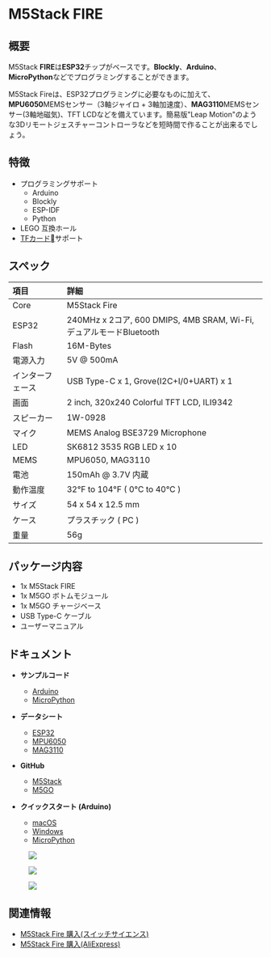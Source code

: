 # M5Stack FIRE

## 概要

M5Stack **FIRE**は**ESP32**チップがベースです。**Blockly**、**Arduino**、**MicroPython**などでプログラミングすることができます。

M5Stack Fireは、ESP32プログラミングに必要なものに加えて、**MPU6050**MEMSセンサー（3軸ジャイロ + 3軸加速度）、**MAG3110**MEMSセンサー(3軸地磁気)、TFT LCDなどを備えています。簡易版"Leap Motion"のような3Dリモートジェスチャーコントローラなどを短時間で作ることが出来るでしょう。

## 特徴

- プログラミングサポート
  - Arduino
  - Blockly
  - ESP-IDF
  - Python
- LEGO 互換ホール
- [TFカード](https://ja.wikipedia.org/wiki/SD%E3%83%A1%E3%83%A2%E3%83%AA%E3%83%BC%E3%82%AB%E3%83%BC%E3%83%89)サポート

## スペック

|項目|詳細|
|:---|:---|
|Core|M5Stack Fire|
|ESP32| 240MHz x 2コア, 600 DMIPS, 4MB SRAM, Wi-Fi, デュアルモードBluetooth|
|Flash| 16M-Bytes|
|電源入力| 5V @ 500mA |
|インターフェース | USB Type-C x 1, Grove(I2C+I/0+UART) x 1 |
|画面| 2 inch, 320x240 Colorful TFT LCD, ILI9342|
|スピーカー| 1W-0928 |
|マイク| MEMS Analog BSE3729 Microphone|
|LED| SK6812 3535 RGB LED x 10 |
|MEMS| MPU6050, MAG3110 |
|電池| 150mAh @ 3.7V 内蔵|
|動作温度| 32°F to 104°F ( 0°C to 40°C ) |
|サイズ| 54 x 54 x 12.5 mm |
|ケース| プラスチック ( PC ) |
|重量| 56g |

## パッケージ内容

- 1x M5Stack FIRE
- 1x M5GO ボトムモジュール
- 1x M5GO チャージベース
- USB Type-C ケーブル
- ユーザーマニュアル

## ドキュメント

- **サンプルコード**
  - [Arduino](https://github.com/m5stack/M5Stack/tree/master/examples)
  - [MicroPython](https://github.com/m5stack/M5GO/tree/master/examples)

- **データシート**
  - [ESP32](https://www.espressif.com/sites/default/files/documentation/esp32_datasheet_cn.pdf)
  - [MPU6050](https://www.invensense.com/wp-content/uploads/2015/02/MPU-6000-Datasheet1.pdf)
  - [MAG3110](https://www.nxp.com/docs/en/data-sheet/MAG3110.pdf)

- **GitHub**
  - [M5Stack](https://github.com/m5stack/M5Stack)
  - [M5GO](https://github.com/m5stack/M5GO)

- **クイックスタート (Arduino)**
  - [macOS](/en/quick_start/m5core/m5stack_core_get_started_Arduino_MacOS)
  - [Windows](/en/quick_start/m5core/m5stack_core_get_started_Arduino_Windows)
  - [MicroPython](/en/quick_start/m5core/m5stack_core_get_started_MicroPython)

<figure>
    <img src="assets/img/product_pics/core/fire/product_pic_fire.jpg">
</figure>

<figure>
    <img src="assets/img/product_pics/core/fire/simple_sch_just_for_fire.jpg">
</figure>

<figure>
    <img src="assets/img/product_pics/core/fire/interface_fire.jpg">
</figure>

## 関連情報

- [M5Stack Fire 購入(スイッチサイエンス)](https://www.switch-science.com/catalog/3953/)
- [M5Stack Fire 購入(AliExpress)](https://www.aliexpress.com/store/product/M5Stack-NEW-PSRAM-2-0-FIRE-IoT-Kit-Dual-Core-ESP32-16M-FLash-4M-PSRAM-Development/3226069_32847906756.html)